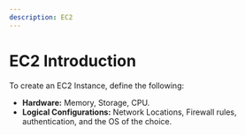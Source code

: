 ```yaml
---
description: EC2
---
```


# EC2 Introduction

To create an EC2 Instance, define the following:

* **Hardware:** Memory, Storage, CPU.
* **Logical Configurations:** Network Locations, Firewall rules, authentication, and the OS of the choice.

